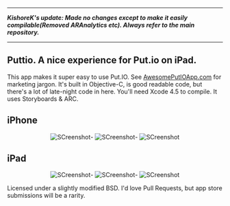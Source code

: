 ----
___KishoreK's update:
Made no changes except to make it easily compilable(Removed ARAnalytics etc). Always refer to the main repository.___

----

Puttio. A nice experience for Put.io on iPad.
----

This app makes it super easy to use Put.IO. See [AwesomePutIOApp.com](http://awesomeputioapp.com) for marketing jargon.
It's built in Objective-C, is good readable code, but there's a lot of late-night code in here. You'll need Xcode 4.5 to compile. It uses Storyboards & ARC. 

iPhone
---
<center>

![SCreenshot](https://github.com/orta/Puttio/raw/master/web/iphone1.png)-
![SCreenshot](https://github.com/orta/Puttio/raw/master/web/iphone2.png)-
![SCreenshot](https://github.com/orta/Puttio/raw/master/web/iphone3.png)

</center>

iPad
---

<center>

![SCreenshot](https://github.com/orta/Puttio/raw/master/web/ipad1.png)-
![SCreenshot](https://github.com/orta/Puttio/raw/master/web/ipad2.png)-
![SCreenshot](https://github.com/orta/Puttio/raw/master/web/ipad5.png)

</center>

Licensed under a slightly modified BSD. I'd love Pull Requests, but app store submissions will be a rarity.
